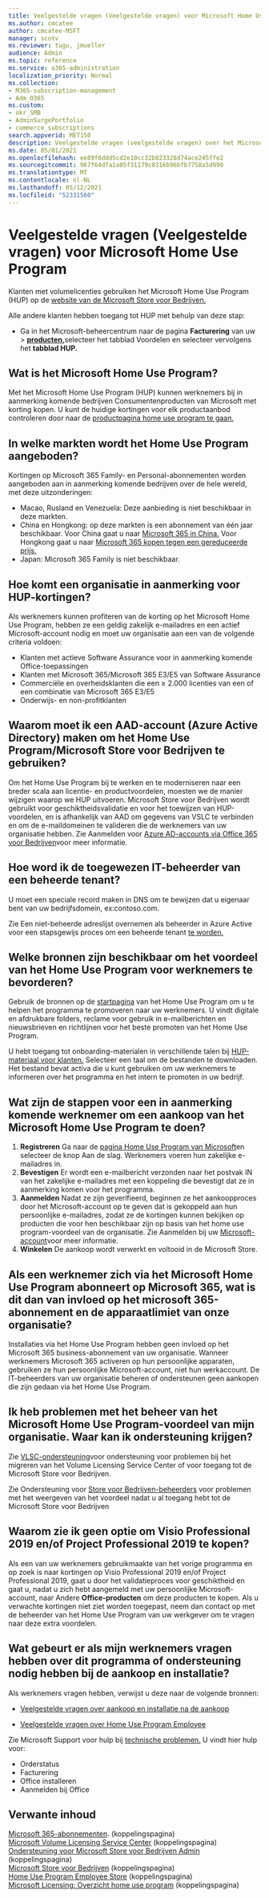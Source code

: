 ```yaml
---
title: Veelgestelde vragen (Veelgestelde vragen) voor Microsoft Home Use Program
ms.author: cmcatee
author: cmcatee-MSFT
manager: scotv
ms.reviewer: tugu, jmueller
audience: Admin
ms.topic: reference
ms.service: o365-administration
localization_priority: Normal
ms.collection:
- M365-subscription-management
- Adm_O365
ms.custom:
- okr_SMB
- AdminSurgePortfolio
- commerce_subscriptions
search.appverid: MET150
description: Veelgestelde vragen (veelgestelde vragen) over het Microsoft Home Use Program.
ms.date: 05/01/2021
ms.openlocfilehash: ee89f6ddd5cd2e10cc32b023328d74ace245ffe2
ms.sourcegitcommit: 967f64dfa1a05f31179c8316b96bfb7758a5d990
ms.translationtype: MT
ms.contentlocale: nl-NL
ms.lasthandoff: 05/12/2021
ms.locfileid: "52331560"
---
```

# <a name="microsoft-home-use-program-frequently-asked-questions-faq"></a>Veelgestelde vragen (Veelgestelde vragen) voor Microsoft Home Use Program

Klanten met volumelicenties gebruiken het Microsoft Home Use Program (HUP) op de [website van de Microsoft Store voor Bedrijven.](https://go.microsoft.com/fwlink/?linkid=2139192)

Alle andere klanten hebben toegang tot HUP met behulp van deze stap:

- Ga in het Microsoft-beheercentrum naar de pagina **Facturering** van uw  >  [**producten,**](https://go.microsoft.com/fwlink/p/?linkid=842054)selecteer het tabblad Voordelen en selecteer vervolgens het **tabblad HUP.** 

## <a name="what-is-the-microsoft-home-use-program"></a>Wat is het Microsoft Home Use Program?

Met het Microsoft Home Use Program (HUP) kunnen werknemers bij in aanmerking komende bedrijven Consumentenproducten van Microsoft met korting kopen. U kunt de huidige kortingen voor elk productaanbod controleren door naar de [productpagina home use program te gaan.](https://www.microsoft.com/home-use-program)

## <a name="in-which-markets-is-the-home-use-program-offered"></a>In welke markten wordt het Home Use Program aangeboden?

Kortingen op Microsoft 365 Family- en Personal-abonnementen worden aangeboden aan in aanmerking komende bedrijven over de hele wereld, met deze uitzonderingen:

- Macao, Rusland en Venezuela: Deze aanbieding is niet beschikbaar in deze markten.
- China en Hongkong: op deze markten is een abonnement van één jaar beschikbaar. Voor China gaat u naar [Microsoft 365 in China.](https://www.microsoftstore.com.cn/home-use-program/invite) Voor Hongkong gaat u naar [Microsoft 365 kopen tegen een gereduceerde prijs.](https://www.microsoftestore.com.hk/partner/hup?locale=en_HK)
- Japan: Microsoft 365 Family is niet beschikbaar.

## <a name="how-does-an-organization-qualify-for-hup-discounts"></a>Hoe komt een organisatie in aanmerking voor HUP-kortingen?

Als werknemers kunnen profiteren van de korting op het Microsoft Home Use Program, hebben ze een geldig zakelijk e-mailadres en een actief Microsoft-account nodig en moet uw organisatie aan een van de volgende criteria voldoen:

- Klanten met actieve Software Assurance voor in aanmerking komende Office-toepassingen
- Klanten met Microsoft 365/Microsoft 365 E3/E5 van Software Assurance
- Commerciële en overheidsklanten die een ≥ 2.000 licenties van een of een combinatie van Microsoft 365 E3/E5
- Onderwijs- en non-profitklanten

## <a name="why-do-i-have-to-create-an-azure-active-directory-aad-account-to-use-the-home-use-program-microsoft-store-for-business"></a>Waarom moet ik een AAD-account (Azure Active Directory) maken om het Home Use Program/Microsoft Store voor Bedrijven te gebruiken?

Om het Home Use Program bij te werken en te moderniseren naar een breder scala aan licentie- en productvoordelen, moesten we de manier wijzigen waarop we HUP uitvoeren. Microsoft Store voor Bedrijven wordt gebruikt voor geschiktheidsvalidatie en voor het toewijzen van HUP-voordelen, en is afhankelijk van AAD om gegevens van VSLC te verbinden en om de e-maildomeinen te valideren die de werknemers van uw organisatie hebben. Zie Aanmelden voor [Azure AD-accounts via Office 365 voor Bedrijven](/microsoft-store/sign-up-microsoft-store-for-business#o365-welcome)voor meer informatie.

## <a name="how-do-i-become-the-assigned-it-admin-of-a-managed-tenant"></a>Hoe word ik de toegewezen IT-beheerder van een beheerde tenant?

U moet een speciale record maken in DNS om te bewijzen dat u eigenaar bent van uw bedrijfsdomein, ex:contoso.com.

Zie Een niet-beheerde adreslijst overnemen als beheerder in Azure Active voor een stapsgewijs proces om een beheerde tenant [te worden.](/azure/active-directory/users-groups-roles/domains-admin-takeover)

## <a name="what-resources-are-available-to-help-promote-the-home-use-program-benefit-to-employees"></a>Welke bronnen zijn beschikbaar om het voordeel van het Home Use Program voor werknemers te bevorderen?

Gebruik de bronnen op de [startpagina](https://www.microsoft.com/home-use-program/resources) van het Home Use Program om u te helpen het programma te promoveren naar uw werknemers. U vindt digitale en afdrukbare folders, reclame voor gebruik in e-mailberichten en nieuwsbrieven en richtlijnen voor het beste promoten van het Home Use Program.

U hebt toegang tot onboarding-materialen in verschillende talen bij [HUP-materiaal voor klanten.](https://microsofteur.sharepoint.com/teams/HUPMaterial) Selecteer een taal om de bestanden te downloaden. Het bestand bevat activa die u kunt gebruiken om uw werknemers te informeren over het programma en het intern te promoten in uw bedrijf.

## <a name="what-are-the-steps-for-an-eligible-employee-to-make-a-microsoft-home-use-program-purchase"></a>Wat zijn de stappen voor een in aanmerking komende werknemer om een aankoop van het Microsoft Home Use Program te doen?

1. **Registreren** Ga naar de [pagina Home Use Program van Microsoft](https://www.microsoft.com/home-use-program)en selecteer de knop Aan de slag. Werknemers voeren hun zakelijke e-mailadres in.
2. **Bevestigen**  Er wordt een e-mailbericht verzonden naar het postvak IN van het zakelijke e-mailadres met een koppeling die bevestigt dat ze in aanmerking komen voor het programma.
3. **Aanmelden** Nadat ze zijn geverifieerd, beginnen ze het aankoopproces door het Microsoft-account op te geven dat is gekoppeld aan hun persoonlijke e-mailadres, zodat ze de kortingen kunnen bekijken op producten die voor hen beschikbaar zijn op basis van het home use program-voordeel van de organisatie. Zie Aanmelden bij uw [Microsoft-account](https://support.microsoft.com/help/4028195/microsoft-account-sign-in)voor meer informatie.
4. **Winkelen** De aankoop wordt verwerkt en voltooid in de Microsoft Store.

## <a name="if-an-employee-subscribes-to-microsoft-365-through-the-microsoft-home-use-program-how-does-this-impact-our-organizations-microsoft-365-business-subscription-and-device-limit"></a>Als een werknemer zich via het Microsoft Home Use Program abonneert op Microsoft 365, wat is dit dan van invloed op het microsoft 365-abonnement en de apparaatlimiet van onze organisatie?

Installaties via het Home Use Program hebben geen invloed op het Microsoft 365 business-abonnement van uw organisatie. Wanneer werknemers Microsoft 365 activeren op hun persoonlijke apparaten, gebruiken ze hun persoonlijke Microsoft-account, niet hun werkaccount. De IT-beheerders van uw organisatie beheren of ondersteunen geen aankopen die zijn gedaan via het Home Use Program.

## <a name="im-having-trouble-managing-my-organizations-microsoft-home-use-program-benefit-where-can-i-get-support"></a>Ik heb problemen met het beheer van het Microsoft Home Use Program-voordeel van mijn organisatie. Waar kan ik ondersteuning krijgen?

Zie [VLSC-ondersteuning](https://www.microsoft.com/Licensing/servicecenter/default.aspx?wa=wsignin1.0)voor ondersteuning voor problemen bij het migreren van het Volume Licensing Service Center of voor toegang tot de Microsoft Store voor Bedrijven.

Zie Ondersteuning voor [Store voor Bedrijven-beheerders](/microsoft-store/) voor problemen met het weergeven van het voordeel nadat u al toegang hebt tot de Microsoft Store voor Bedrijven

## <a name="why-am-i-not-seeing-an-option-to-purchase-visio-professional-2019-andor-project-professional-2019"></a>Waarom zie ik geen optie om Visio Professional 2019 en/of Project Professional 2019 te kopen?

Als een van uw werknemers gebruikmaakte van het vorige programma en op zoek is naar kortingen op Visio Professional 2019 en/of Project Professional 2019, gaat u door het validatieproces voor geschiktheid en gaat u, nadat u zich hebt aangemeld met uw persoonlijke Microsoft-account, naar Andere **Office-producten** om deze producten te kopen. Als u verwachte kortingen niet ziet worden toegepast, neem dan contact op met de beheerder van het Home Use Program van uw werkgever om te vragen naar deze extra voordelen.

## <a name="what-if-my-employees-have-questions-about-this-program-or-need-support-with-purchasing-and-installation"></a>Wat gebeurt er als mijn werknemers vragen hebben over dit programma of ondersteuning nodig hebben bij de aankoop en installatie?

Als werknemers vragen hebben, verwijst u deze naar de volgende bronnen:

- [Veelgestelde vragen over aankoop en installatie na de aankoop](https://products.office.com/microsoft-office-for-home-and-school-faq)

- [Veelgestelde vragen over Home Use Program Employee](https://www.microsoft.com/home-use-program/frequently-asked-questions)

 Zie Microsoft Support voor hulp bij [technische problemen.](https://support.microsoft.com/) U vindt hier hulp voor:

- Orderstatus
- Facturering
- Office installeren
- Aanmelden bij Office

## <a name="related-content"></a>Verwante inhoud

[Microsoft 365-abonnementen](https://www.microsoft.com/home-use-program/). (koppelingspagina)\
[Microsoft Volume Licensing Service Center](https://www.microsoft.com/Licensing/servicecenter/default.aspx?wa=wsignin1.0) (koppelingspagina)\
[Ondersteuning voor Microsoft Store voor Bedrijven Admin](/microsoft-store/) (koppelingspagina)\
[Microsoft Store voor Bedrijven](https://go.microsoft.com/fwlink/?linkid=2139192) (koppelingspagina)\
[Home Use Program Employee Store](https://www.microsoft.com/home-use-program) (koppelingspagina)\
[Microsoft Licensing: Overzicht home use program](https://www.microsoft.com/licensing/licensing-programs/software-assurance-by-benefits?activetab=software-assurance-by-benefits-tab:primaryr4) (koppelingspagina)
